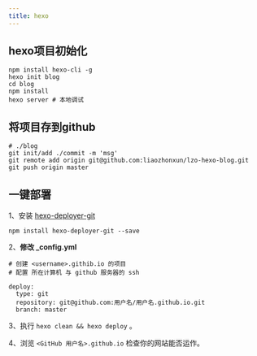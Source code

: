 ```yaml
---
title: hexo
---
```


## hexo项目初始化

```shell
npm install hexo-cli -g
hexo init blog
cd blog
npm install
hexo server # 本地调试
```

## 将项目存到github

```shell
# ./blog
git init/add ./commit -m 'msg'
git remote add origin git@github.com:liaozhonxun/lzo-hexo-blog.git
git push origin master 
```



## 一键部署

1、安装 [hexo-deployer-git]()

```shell
npm install hexo-deployer-git --save
```

2、**修改 _config.yml**

```shell
# 创建 <username>.githib.io 的项目
# 配置 所在计算机 与 github 服务器的 ssh

deploy:
  type: git
  repository: git@github.com:用户名/用户名.github.io.git
  branch: master
```

3、执行 `hexo clean && hexo deploy` 。

4、浏览 `<GitHub 用户名>.github.io` 检查你的网站能否运作。